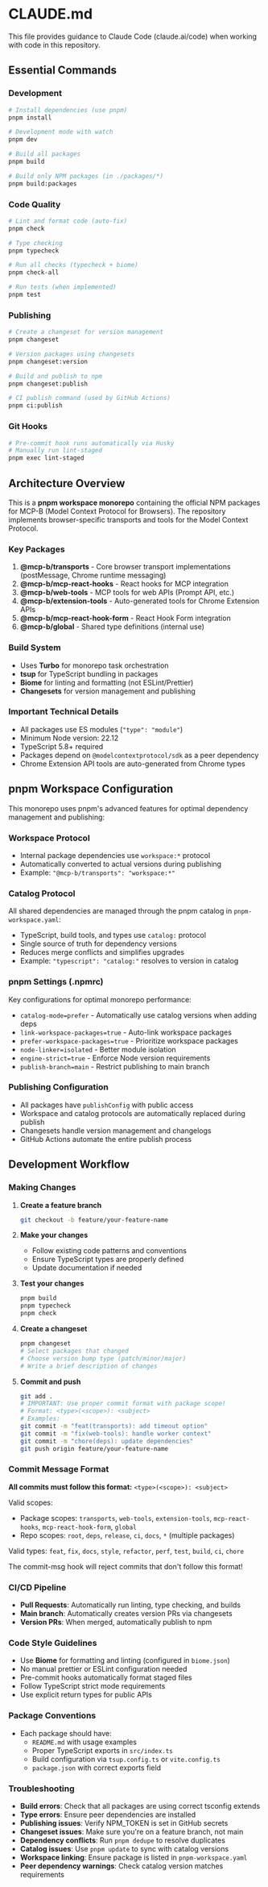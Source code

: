 # CLAUDE.md

This file provides guidance to Claude Code (claude.ai/code) when working with code in this repository.

## Essential Commands

### Development
```bash
# Install dependencies (use pnpm)
pnpm install

# Development mode with watch
pnpm dev

# Build all packages
pnpm build

# Build only NPM packages (in ./packages/*)
pnpm build:packages
```

### Code Quality
```bash
# Lint and format code (auto-fix)
pnpm check

# Type checking
pnpm typecheck

# Run all checks (typecheck + biome)
pnpm check-all

# Run tests (when implemented)
pnpm test
```

### Publishing
```bash
# Create a changeset for version management
pnpm changeset

# Version packages using changesets
pnpm changeset:version

# Build and publish to npm
pnpm changeset:publish

# CI publish command (used by GitHub Actions)
pnpm ci:publish
```

### Git Hooks
```bash
# Pre-commit hook runs automatically via Husky
# Manually run lint-staged
pnpm exec lint-staged
```

## Architecture Overview

This is a **pnpm workspace monorepo** containing the official NPM packages for MCP-B (Model Context Protocol for Browsers). The repository implements browser-specific transports and tools for the Model Context Protocol.

### Key Packages

1. **@mcp-b/transports** - Core browser transport implementations (postMessage, Chrome runtime messaging)
2. **@mcp-b/mcp-react-hooks** - React hooks for MCP integration  
3. **@mcp-b/web-tools** - MCP tools for web APIs (Prompt API, etc.)
4. **@mcp-b/extension-tools** - Auto-generated tools for Chrome Extension APIs
5. **@mcp-b/mcp-react-hook-form** - React Hook Form integration
6. **@mcp-b/global** - Shared type definitions (internal use)

### Build System

- Uses **Turbo** for monorepo task orchestration
- **tsup** for TypeScript bundling in packages
- **Biome** for linting and formatting (not ESLint/Prettier)
- **Changesets** for version management and publishing

### Important Technical Details

- All packages use ES modules (`"type": "module"`)
- Minimum Node version: 22.12
- TypeScript 5.8+ required
- Packages depend on `@modelcontextprotocol/sdk` as a peer dependency
- Chrome Extension API tools are auto-generated from Chrome types

## pnpm Workspace Configuration

This monorepo uses pnpm's advanced features for optimal dependency management and publishing:

### Workspace Protocol
- Internal package dependencies use `workspace:*` protocol
- Automatically converted to actual versions during publishing
- Example: `"@mcp-b/transports": "workspace:*"`

### Catalog Protocol
All shared dependencies are managed through the pnpm catalog in `pnpm-workspace.yaml`:
- TypeScript, build tools, and types use `catalog:` protocol
- Single source of truth for dependency versions
- Reduces merge conflicts and simplifies upgrades
- Example: `"typescript": "catalog:"` resolves to version in catalog

### pnpm Settings (.npmrc)
Key configurations for optimal monorepo performance:
- `catalog-mode=prefer` - Automatically use catalog versions when adding deps
- `link-workspace-packages=true` - Auto-link workspace packages
- `prefer-workspace-packages=true` - Prioritize workspace packages
- `node-linker=isolated` - Better module isolation
- `engine-strict=true` - Enforce Node version requirements
- `publish-branch=main` - Restrict publishing to main branch

### Publishing Configuration
- All packages have `publishConfig` with public access
- Workspace and catalog protocols are automatically replaced during publish
- Changesets handle version management and changelogs
- GitHub Actions automate the entire publish process

## Development Workflow

### Making Changes

1. **Create a feature branch**
   ```bash
   git checkout -b feature/your-feature-name
   ```

2. **Make your changes**
   - Follow existing code patterns and conventions
   - Ensure TypeScript types are properly defined
   - Update documentation if needed

3. **Test your changes**
   ```bash
   pnpm build
   pnpm typecheck
   pnpm check
   ```

4. **Create a changeset**
   ```bash
   pnpm changeset
   # Select packages that changed
   # Choose version bump type (patch/minor/major)
   # Write a brief description of changes
   ```

5. **Commit and push**
   ```bash
   git add .
   # IMPORTANT: Use proper commit format with package scope!
   # Format: <type>(<scope>): <subject>
   # Examples:
   git commit -m "feat(transports): add timeout option"
   git commit -m "fix(web-tools): handle worker context"
   git commit -m "chore(deps): update dependencies"
   git push origin feature/your-feature-name
   ```

### Commit Message Format

**All commits must follow this format:** `<type>(<scope>): <subject>`

Valid scopes:
- Package scopes: `transports`, `web-tools`, `extension-tools`, `mcp-react-hooks`, `mcp-react-hook-form`, `global`
- Repo scopes: `root`, `deps`, `release`, `ci`, `docs`, `*` (multiple packages)

Valid types: `feat`, `fix`, `docs`, `style`, `refactor`, `perf`, `test`, `build`, `ci`, `chore`

The commit-msg hook will reject commits that don't follow this format!

### CI/CD Pipeline

- **Pull Requests**: Automatically run linting, type checking, and builds
- **Main branch**: Automatically creates version PRs via changesets
- **Version PRs**: When merged, automatically publish to npm

### Code Style Guidelines

- Use **Biome** for formatting and linting (configured in `biome.json`)
- No manual prettier or ESLint configuration needed
- Pre-commit hooks automatically format staged files
- Follow TypeScript strict mode requirements
- Use explicit return types for public APIs

### Package Conventions

- Each package should have:
  - `README.md` with usage examples
  - Proper TypeScript exports in `src/index.ts`
  - Build configuration via `tsup.config.ts` or `vite.config.ts`
  - `package.json` with correct exports field

### Troubleshooting

- **Build errors**: Check that all packages are using correct tsconfig extends
- **Type errors**: Ensure peer dependencies are installed
- **Publishing issues**: Verify NPM_TOKEN is set in GitHub secrets
- **Changeset issues**: Make sure you're on a feature branch, not main
- **Dependency conflicts**: Run `pnpm dedupe` to resolve duplicates
- **Catalog issues**: Use `pnpm update` to sync with catalog versions
- **Workspace linking**: Ensure package is listed in `pnpm-workspace.yaml`
- **Peer dependency warnings**: Check catalog version matches requirements